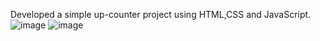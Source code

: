 Developed a simple up-counter project using HTML,CSS and JavaScript.
![image](https://github.com/anshuKumar99/Up-Counter/assets/148548385/87595a14-133c-46f3-9c55-6c570d8bbd57)
![image](https://github.com/anshuKumar99/Up-Counter/assets/148548385/cd6bc874-9553-4cc8-89bf-7b8a811260c6)


